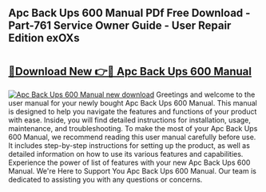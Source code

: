 ## Apc Back Ups 600 Manual PDf Free Download - Part-761 Service Owner Guide - User Repair Edition exOXs

# <h2><a href="http://bc21322.oget.top/?id=Apc+Back+Ups+600+Manual">🔗Download New 👉🔴 Apc Back Ups 600 Manual</a></h2>

[![Apc Back Ups 600 Manual new download](https://i.imgur.com/5g1atiW.png)](http://bc21322.oget.top/?id=Apc+Back+Ups+600+Manual)
Greetings and welcome to the user manual for your newly bought Apc Back Ups 600 Manual. This manual is designed to help you navigate the features and functions of your product with ease. Inside, you will find detailed instructions for installation, usage, maintenance, and troubleshooting. To make the most of your Apc Back Ups 600 Manual, we recommend reading this user manual carefully before use. It includes step-by-step instructions for setting up the product, as well as detailed information on how to use its various features and capabilities. Experience the power of list of features with your new Apc Back Ups 600 Manual. We're Here to Support You Apc Back Ups 600 Manual. Our team is dedicated to assisting you with any questions or concerns.
